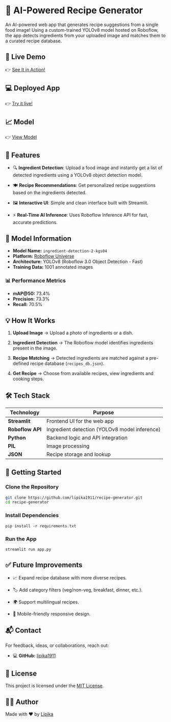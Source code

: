 
# 🍲 AI-Powered Recipe Generator

An AI-powered web app that generates recipe suggestions from a single food image! Using a custom-trained YOLOv8 model hosted on Roboflow, the app detects ingredients from your uploaded image and matches them to a curated recipe database.




## 🚀 Live Demo

👉 [See It in Action!](https://www.youtube.com/watch?v=3_udCPpFdng)

## 💻 Deployed App

👉 [Try it live!](https://recipe-generator101.streamlit.app/)

## 📈 Model

👉 [View Model](https://universe.roboflow.com/lipika/ingredient-detection-2-kgs04/model/1)


## 📌 Features

- 🔍 **Ingredient Detection**: Upload a food image and instantly get a list of detected ingredients using a YOLOv8 object detection model.

- 🍽️ **Recipe Recommendations**: Get personalized recipe suggestions based on the ingredients detected.

- 🖼️ **Interactive UI**: Simple and clean interface built with Streamlit.

- ⚡ **Real-Time AI Inference**: Uses Roboflow Inference API for fast, accurate predictions.


## 🧠 Model Information

- **Model Name:** `ingredient-detection-2-kgs04`
- **Platform:** [Roboflow Universe](https://universe.roboflow.com/lipika/ingredient-detection-2-kgs04/model/1)
- **Architecture:** YOLOv8 (Roboflow 3.0 Object Detection - Fast)
- **Training Data:** 1001 annotated images

### 📊 Performance Metrics

- **mAP@50:** 73.4%
- **Precision:** 73.3%
- **Recall:** 70.5%
## 💡 How It Works

1. **Upload Image** → Upload a photo of ingredients or a dish.

2. **Ingredient Detection** → The Roboflow model identifies ingredients present in the image.

3. **Recipe Matching** → Detected ingredients are matched against a pre-defined recipe database (`recipes_db.json`).

4. **Get Recipe** → Choose from available recipes, view ingredients and cooking steps.

## 🛠️ Tech Stack

| Technology    | Purpose                                     |
|----------------|---------------------------------------------|
| **Streamlit**  | Frontend UI for the web app                 |
| **Roboflow API** | Ingredient detection (YOLOv8 model inference) |
| **Python**     | Backend logic and API integration          |
| **PIL**        | Image processing                           |
| **JSON**       | Recipe storage and lookup                  |



## 🏁 Getting Started

### Clone the Repository
```bash
git clone https://github.com/lipika1911/recipe-generator.git
cd recipe-generator
```

### Install Dependencies
```
pip install -r requirements.txt
```

### Run the App
```
streamlit run app.py
```
## ✅ Future Improvements
- 📈 Expand recipe database with more diverse recipes.

- 🏷️ Add category filters (veg/non-veg, breakfast, dinner, etc.).

- 🌍 Support multilingual recipes.

- 📲 Mobile-friendly responsive design.

## 📬 Contact

For feedback, ideas, or collaborations, reach out:

- 💻 **GitHub:** [lipika1911](https://github.com/lipika1911)

## 📄 License

This project is licensed under the [MIT License](./LICENSE).


## 👩‍💻 Author

Made with ❤️ by [Lipika](https://github.com/lipika1911)
